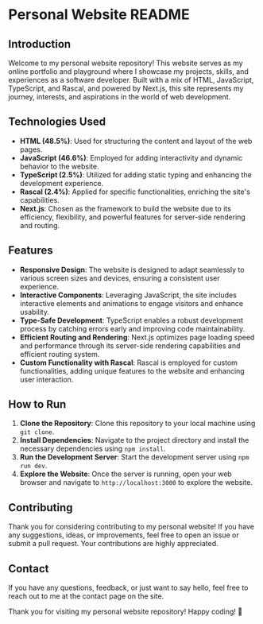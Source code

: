 # Personal Website README

## Introduction
Welcome to my personal website repository! This website serves as my online portfolio and playground where I showcase my projects, skills, and experiences as a software developer. Built with a mix of HTML, JavaScript, TypeScript, and Rascal, and powered by Next.js, this site represents my journey, interests, and aspirations in the world of web development.

## Technologies Used
- **HTML (48.5%)**: Used for structuring the content and layout of the web pages.
- **JavaScript (46.6%)**: Employed for adding interactivity and dynamic behavior to the website.
- **TypeScript (2.5%)**: Utilized for adding static typing and enhancing the development experience.
- **Rascal (2.4%)**: Applied for specific functionalities, enriching the site's capabilities.
- **Next.js**: Chosen as the framework to build the website due to its efficiency, flexibility, and powerful features for server-side rendering and routing.

## Features
- **Responsive Design**: The website is designed to adapt seamlessly to various screen sizes and devices, ensuring a consistent user experience.
- **Interactive Components**: Leveraging JavaScript, the site includes interactive elements and animations to engage visitors and enhance usability.
- **Type-Safe Development**: TypeScript enables a robust development process by catching errors early and improving code maintainability.
- **Efficient Routing and Rendering**: Next.js optimizes page loading speed and performance through its server-side rendering capabilities and efficient routing system.
- **Custom Functionality with Rascal**: Rascal is employed for custom functionalities, adding unique features to the website and enhancing user interaction.

## How to Run
1. **Clone the Repository**: Clone this repository to your local machine using `git clone`.
2. **Install Dependencies**: Navigate to the project directory and install the necessary dependencies using `npm install`.
3. **Run the Development Server**: Start the development server using `npm run dev`.
4. **Explore the Website**: Once the server is running, open your web browser and navigate to `http://localhost:3000` to explore the website.

## Contributing
Thank you for considering contributing to my personal website! If you have any suggestions, ideas, or improvements, feel free to open an issue or submit a pull request. Your contributions are highly appreciated.

## Contact
If you have any questions, feedback, or just want to say hello, feel free to reach out to me at the contact page on the site. 

Thank you for visiting my personal website repository! Happy coding! 🚀
